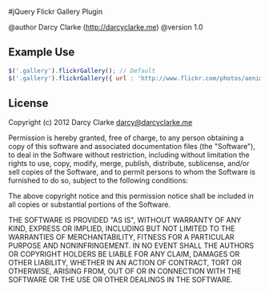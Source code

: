 #jQuery Flickr Gallery Plugin

@author Darcy Clarke (http://darcyclarke.me)
@version 1.0
 
 ## Example Use
 
 ```javascript
 $('.gallery').flickrGallery(); // Default
 $('.gallery').flickrGallery({ url : 'http://www.flickr.com/photos/aenimathirdeye/sets/72157603619715480/', height : 500, width : 500 }); // All options set
```

 ## License

Copyright (c) 2012 Darcy Clarke <darcy@darcyclarke.me>

Permission is hereby granted, free of charge, to any person obtaining a copy of this software and associated documentation files (the "Software"), to deal in the Software without restriction, including without limitation the rights to use, copy, modify, merge, publish, distribute, sublicense, and/or sell copies of the Software, and to permit persons to whom the Software is furnished to do so, subject to the following conditions:

The above copyright notice and this permission notice shall be included in all copies or substantial portions of the Software.

THE SOFTWARE IS PROVIDED "AS IS", WITHOUT WARRANTY OF ANY KIND, EXPRESS OR IMPLIED, INCLUDING BUT NOT LIMITED TO THE WARRANTIES OF MERCHANTABILITY, FITNESS FOR A PARTICULAR PURPOSE AND NONINFRINGEMENT. IN NO EVENT SHALL THE AUTHORS OR COPYRIGHT HOLDERS BE LIABLE FOR ANY CLAIM, DAMAGES OR OTHER LIABILITY, WHETHER IN AN ACTION OF CONTRACT, TORT OR OTHERWISE, ARISING FROM, OUT OF OR IN CONNECTION WITH THE SOFTWARE OR THE USE OR OTHER DEALINGS IN THE SOFTWARE. 